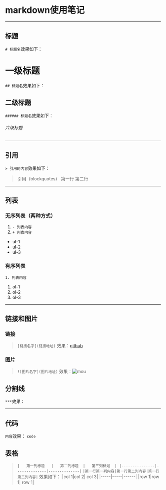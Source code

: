 # markdown使用笔记
***
## 标题
`# 标题名`效果如下：
# 一级标题
`## 标题名`效果如下：
## 二级标题
`###### 标题名`效果如下：
###### 六级标题
***
## 引用
`> 引用的内容`效果如下：
> 引用（blockquotes）
> 第一行
第二行
***
## 列表
### 无序列表（两种方式）
1. `- 列表内容`
2. `+ 列表内容`
- ul-1
- ul-2
- ul-3
### 有序列表
`1. 列表内容`
1. ol-1
2. ol-2
3. ol-3
***
## 链接和图片
### 链接
> `[链接名字](链接地址)`
效果：[github](http://github.com)
### 图片
> `![图片名字](图片地址)`
效果：![mou](http://mouapp.com/Mou_128.png)
## 分割线
`***`效果：
***
## 代码
`内容`效果：
`code`
## 表格
> `|   第一列标题   |   第二列标题  |   第三列标题  |`
  `|---------------|--------------|--------------|`
  `|第一行第一列内容|第一行第二列内容|第一行第三列内容|`
效果如下：
|col 1|col 2| col 3|
|-----|-----|------|
|row 1|row 1| row 1|
